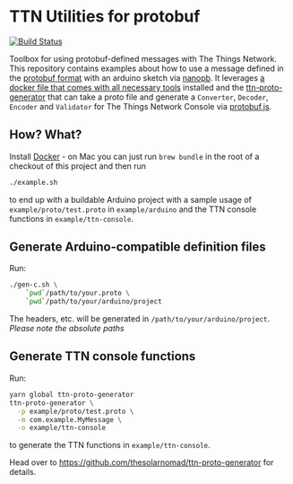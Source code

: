 # TTN Utilities for protobuf

[![Build Status](https://travis-ci.org/thesolarnomad/ttn-proto-utils.svg?branch=master)](https://travis-ci.org/thesolarnomad/ttn-proto-utils)

Toolbox for using protobuf-defined messages with The Things Network.
This repository contains examples about how to use a message defined in the [protobuf format](https://github.com/google/protobuf) with an arduino sketch via [nanopb](https://jpa.kapsi.fi/nanopb/).
It leverages [a docker file that comes with all necessary tools](https://hub.docker.com/r/wala/platformio-sodaqsamd-node/) installed and the [ttn-proto-generator](https://github.com/thesolarnomad/ttn-proto-generator) that can take a proto file and generate a `Converter`, `Decoder`, `Encoder` and `Validator` for The Things Network Console via [protobuf.js](https://github.com/dcodeIO/protobuf.js).

## How? What?

Install [Docker](https://www.docker.com/) - on Mac you can just run `brew bundle` in the root of a checkout of this project and then run

```bash
./example.sh
```

to end up with a buildable Arduino project with a sample usage of `example/proto/test.proto` in `example/arduino` and the TTN console functions in `example/ttn-console`.

## Generate Arduino-compatible definition files
Run:

```bash
./gen-c.sh \
    `pwd`/path/to/your.proto \
    `pwd`/path/to/your/arduino/project
```

The headers, etc. will be generated in `/path/to/your/arduino/project`.
_Please note the absolute paths_

## Generate TTN console functions
Run:

```bash
yarn global ttn-proto-generator
ttn-proto-generator \
  -p example/proto/test.proto \
  -m com.example.MyMessage \
  -o example/ttn-console
```
to generate the TTN functions in `example/ttn-console`.

Head over to https://github.com/thesolarnomad/ttn-proto-generator for details.